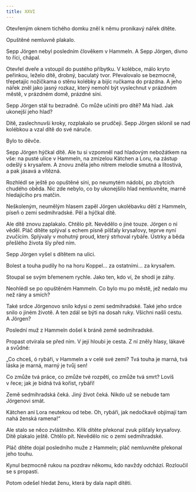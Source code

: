 ```yaml
---
title: XXVI
---
```


  

Otevřeným oknem tichého domku zněl k němu pronikavý nářek dítěte.

Opuštěné nemluvně plakalo.

Sepp Jörgen nebyl posledním člověkem v Hammeln. A Sepp Jörgen, divno to říci, chápal.

Otevřel dveře a vstoupil do pustého příbytku. V kolébce, málo kryto peřinkou, leželo dítě, drobný, baculatý tvor. Převalovalo se bezmocně, třepetajíc nožičkama o stěnu kolébky a bijíc ručkama do prázdna. A jeho nářek zněl jako jasný rozkaz, který nemohl být vyslechnut v prázdném městě, v prázdném domě, prázdné síni.

Sepp Jörgen stál tu bezradně. Co může učiniti pro dítě? Má hlad. Jak ukonejší jeho hlad?

Dítě, zaslechnuvši kroky, rozplakalo se prudčeji. Sepp Jörgen sklonil se nad kolébkou a vzal dítě do své náruče.

Bylo to děvče.

Sepp Jörgen hýčkal dítě. Ale tu si vzpomněl nad hladovým nebožátkem na vše: na pusté ulice v Hammeln, na zmizelou Kätchen a Loru, na zástup odešlý s krysařem. A znovu zněla jeho nitrem melodie smutná a lítostivá, a pak jásavá a vítězná.

Rozhlédl se ještě po opuštěné síni, po neumytém nádobí, po zbytcích chudého oběda. Nic zde nebylo, co by ukonejšilo hlad nemluvněte, marně hledajícího prs matčin.

Neškoleným, neumělým hlasem zapěl Jörgen ukolébavku dětí z Hammeln, píseň o zemi sedmihradské. Pěl a hýčkal dítě.

Ale dítě znovu zaplakalo. Chtělo pít. Nevědělo o jiné touze. Jörgen o ní věděl. Pláč dítěte splýval s echem písně píšťaly krysařovy, te­prve nyní zvučícím. Splývaly v mohutný proud, který strhoval rybáře. Ústrky a běda přešlého života šly před ním.

Sepp Jörgen vyšel s dítětem na ulici.

Bolest a touha pudily ho na horu Koppel… za ostatními… za kry­sařem.

Stoupal se svým břemenem rychle. Jako ten, kdo ví, že shodí je záhy.

Neohlédl se po opuštěném Hammeln. Co bylo mu po městě, jež nedalo mu než rány a smích?

Také srdce Jörgenovo snilo kdysi o zemi sedmihradské. Také jeho srdce snilo o jiném životě. A ten zdál se býti na dosah ruky. Všichni našli cestu. A Jörgen?

Poslední muž z Hammeln došel k bráně země sedmihradské.

Propast otvírala se před ním. V její hloubi je cesta. Z ní zněly hlasy, lákavé a svůdné:

„Co chceš, ó rybáři, v Hammeln a v celé své zemi? Tvá touha je marná, tvá láska je marná, marný je tvůj sen!

Co zmůže tvá práce, co zmůže tvé rozpětí, co zmůže tvá smrt? Lovíš v řece; jak je bídná tvá kořist, rybáři!

Země sedmihradská čeká. Jiný život čeká. Nikdo už se nebude tam Jörgenovi smát.

Kätchen ani Lora neutekou od tebe. Oh, rybáři, jak nedočkavě objímají tam nahá ženská ramena!“

Ale stalo se něco zvláštního. Křik dítěte překonal zvuk píšťaly krysařovy. Dítě plakalo ještě. Chtělo pít. Nevědělo nic o zemi sedmihradské.

Pláč dítěte dojal posledního muže z Hammeln; pláč nemluvněte překonal jeho touhu.

Kynul bezmocně rukou na pozdrav někomu, kdo navždy odchází. Rozloučil se s propastí.

Potom odešel hledat ženu, která by dala napít dítěti.
